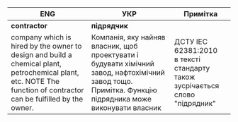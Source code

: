 | ENG                                                          | УКР                                                          | Примітка                                                     |
| ------------------------------------------------------------ | ------------------------------------------------------------ | ------------------------------------------------------------ |
| **contractor**                                               | **підрядчик**                                                |                                                              |
| company which is hired by the owner to design and build a chemical plant, petrochemical plant, etc. NOTE The function of contractor can be fulfilled by the owner. | Компанія, яку найняв власник, щоб проектувати i будувати  хімічний завод, нафтохімічний завод тощо. Примітка. Функцію підрядника може виконувати власник | ДСТУ ІЕС 62381:2010<br />в тексті стандарту також зусрічається слово "підрядник" |


